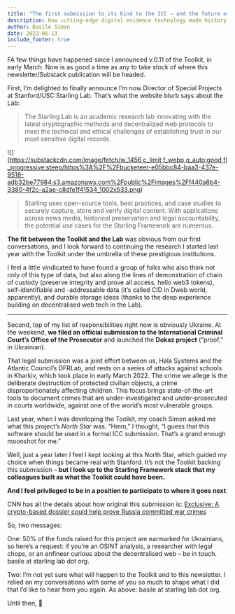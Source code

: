 ```yaml
---
title: "The first submission to its kind to the ICC – and the future of the Toolkit"
description: How cutting-edge digital evidence technology made history with the first blockchain-verified submission to the International Criminal Court
author: Basile Simon
date: 2022-06-13
include_footer: true
---
```


FA few things have happened since I announced v.0.11 of the Toolkit, in early March. Now is as good a time as any to take stock of where this newsletter/Substack publication will be headed.

First, I’m delighted to finally announce I’m now Director of Special Projects at Stanford/USC Starling Lab. That’s what the website blurb says about the Lab:

> The Starling Lab is an academic research lab innovating with the latest cryptographic methods and decentralized web protocols to meet the technical and ethical challenges of establishing trust in our most sensitive digital records.

![] (https://substackcdn.com/image/fetch/w_1456,c_limit,f_webp,q_auto:good,fl_progressive:steep/https%3A%2F%2Fbucketeer-e05bbc84-baa3-437e-9518-adb32be77984.s3.amazonaws.com%2Fpublic%2Fimages%2Ff440a8b4-3380-4f2c-a2ae-c8dfe1f41534_1002x533.png)

> Starling uses open-source tools, best practices, and case studies to securely capture, store and verify digital content. With applications across news media, historical preservation and legal accountability, the potential use cases for the Starling Framework are numerous.

**The fit between the Toolkit and the Lab** was obvious from our first conversations, and I look forward to continuing the research I started last year with the Toolkit under the umbrella of these prestigious institutions.

I feel a little vindicated to have found a group of folks who also think not only of this type of data, but also along the lines of demonstration of chain of custody (preserve integrity and prove all access, hello web3 tokens), self-identifiable and -addressable data (it’s called CID in Dweb world, apparently), and durable storage ideas (thanks to the deep experience building on decentralised web tech in the Lab).

---

Second, top of my list of responsibilities right now is obviously Ukraine. At the weekend, **we filed an official submission to the International Criminal Court’s Office of the Prosecutor** and launched the **Dokaz project** (“proof,” in Ukrainian).

That legal submission was a joint effort between us, Hala Systems and the Atlantic Council’s DFRLab, and rests on a series of attacks against schools in Kharkiv, which took place in early March 2022. The crime we allege is the deliberate destruction of protected civilian objects, a crime disproportionately affecting children. This focus brings state-of-the-art tools to document crimes that are under-investigated and under-prosecuted in courts worldwide, against one of the world’s most vulnerable groups.

Last year, when I was developing the Toolkit, my coach Simon asked me what this project’s _North Star_ was. “Hmm,” I thought, “I guess that this software should be used in a formal ICC submission. That’s a grand enough moonshot for me.”

Well, just a year later I feel I kept looking at this North Star, which guided my choice when things became real with Stanford. It’s not the Toolkit backing this submission – **but I look up to the Starling Framework stack that my colleagues built as what the Toolkit could have been.**

**And I feel privileged to be in a position to participate to where it goes next**.

CNN has all the details about how original this submission is: [Exclusive: A crypto-based dossier could help prove Russia committed war crimes](https://edition.cnn.com/2022/06/10/tech/ukraine-war-crimes-blockchain/index.html)

So, two messages:

One: 50% of the funds raised for this project are earmarked for Ukrainians, so here’s a request: if you’re an OSINT analysis, a researcher with legal chops, or an enfineer curious about the decentralised web – be in touch. basile at starling lab dot org.

Two: I’m not yet sure what will happen to the Toolkit and to this newsletter. I relied on my conversations with some of you so much to shape what I did that I’d like to hear from you again. As above: basile at starling lab dot org.

Until then, 👋
